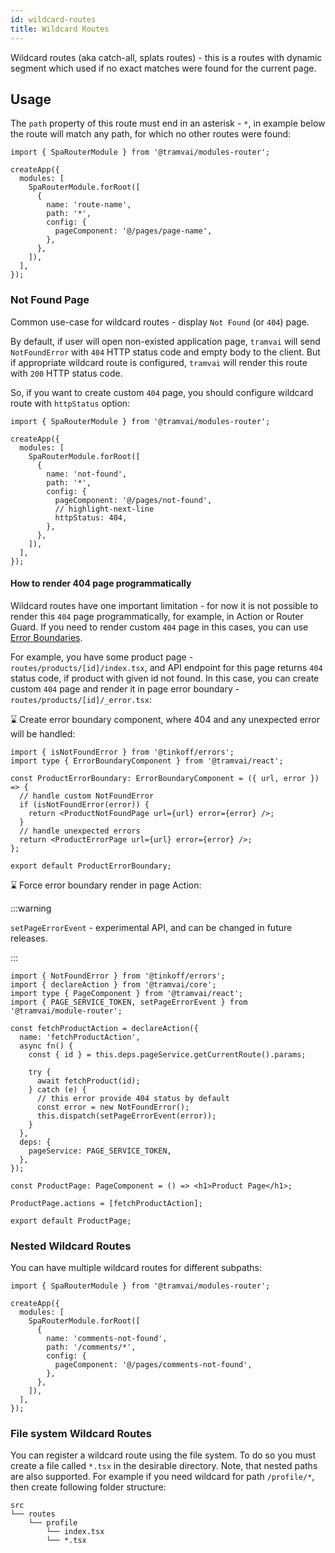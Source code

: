 ```yaml
---
id: wildcard-routes
title: Wildcard Routes
---
```


Wildcard routes (aka catch-all, splats routes) - this is a routes with dynamic segment which used if no exact matches were found for the current page.

## Usage

The `path` property of this route must end in an asterisk - `*`, in example below the route will match any path, for which no other routes were found:

```tsx
import { SpaRouterModule } from '@tramvai/modules-router';

createApp({
  modules: [
    SpaRouterModule.forRoot([
      {
        name: 'route-name',
        path: '*',
        config: {
          pageComponent: '@/pages/page-name',
        },
      },
    ]),
  ],
});
```

### Not Found Page

Common use-case for wildcard routes - display `Not Found` (or `404`) page.

By default, if user will open non-existed application page, `tramvai` will send `NotFoundError` with `404` HTTP status code and empty body to the client. But if appropriate wildcard route is configured, `tramvai` will render this route with `200` HTTP status code.

So, if you want to create custom `404` page, you should configure wildcard route with `httpStatus` option:

```tsx
import { SpaRouterModule } from '@tramvai/modules-router';

createApp({
  modules: [
    SpaRouterModule.forRoot([
      {
        name: 'not-found',
        path: '*',
        config: {
          pageComponent: '@/pages/not-found',
          // highlight-next-line
          httpStatus: 404,
        },
      },
    ]),
  ],
});
```

#### How to render 404 page programmatically

Wildcard routes have one important limitation - for now it is not possible to render this `404` page programmatically, for example, in Action or Router Guard. If you need to render custom `404` page in this cases, you can use [Error Boundaries](03-features/05-error-boundaries.md).

For example, you have some product page - `routes/products/[id]/index.tsx`, and API endpoint for this page returns `404` status code, if product with given id not found. In this case, you can create custom `404` page and render it in page error boundary - `routes/products/[id]/_error.tsx`:

:hourglass: Create error boundary component, where 404 and any unexpected error will be handled:

```tsx title="routes/products/[id]/_error.tsx"
import { isNotFoundError } from '@tinkoff/errors';
import type { ErrorBoundaryComponent } from '@tramvai/react';

const ProductErrorBoundary: ErrorBoundaryComponent = ({ url, error }) => {
  // handle custom NotFoundError
  if (isNotFoundError(error)) {
    return <ProductNotFoundPage url={url} error={error} />;
  }
  // handle unexpected errors
  return <ProductErrorPage url={url} error={error} />;
};

export default ProductErrorBoundary;
```

:hourglass: Force error boundary render in page Action:

:::warning

`setPageErrorEvent` - experimental API, and can be changed in future releases.

:::

```tsx title="routes/products/[id]/index.tsx"
import { NotFoundError } from '@tinkoff/errors';
import { declareAction } from '@tramvai/core';
import type { PageComponent } from '@tramvai/react';
import { PAGE_SERVICE_TOKEN, setPageErrorEvent } from '@tramvai/module-router';

const fetchProductAction = declareAction({
  name: 'fetchProductAction',
  async fn() {
    const { id } = this.deps.pageService.getCurrentRoute().params;

    try {
      await fetchProduct(id);
    } catch (e) {
      // this error provide 404 status by default
      const error = new NotFoundError();
      this.dispatch(setPageErrorEvent(error));
    }
  },
  deps: {
    pageService: PAGE_SERVICE_TOKEN,
  },
});

const ProductPage: PageComponent = () => <h1>Product Page</h1>;

ProductPage.actions = [fetchProductAction];

export default ProductPage;
```

### Nested Wildcard Routes

You can have multiple wildcard routes for different subpaths:

```tsx
import { SpaRouterModule } from '@tramvai/modules-router';

createApp({
  modules: [
    SpaRouterModule.forRoot([
      {
        name: 'comments-not-found',
        path: '/comments/*',
        config: {
          pageComponent: '@/pages/comments-not-found',
        },
      },
    ]),
  ],
});
```

### File system Wildcard Routes

You can register a wildcard route using the file system. To do so you must create a file called `*.tsx` in the desirable directory. Note, that nested paths are also supported. For example if you need wildcard for path `/profile/*`, then create following folder structure:

```
src
└── routes
    └── profile
        └── index.tsx
        └── *.tsx
```
